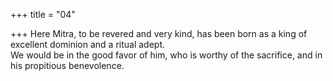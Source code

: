+++
title = "04"

+++
Here Mitra, to be revered and very kind, has been born as a king of  excellent dominion and a ritual adept.  
We would be in the good favor of him, who is worthy of the sacrifice,  and in his propitious benevolence.  